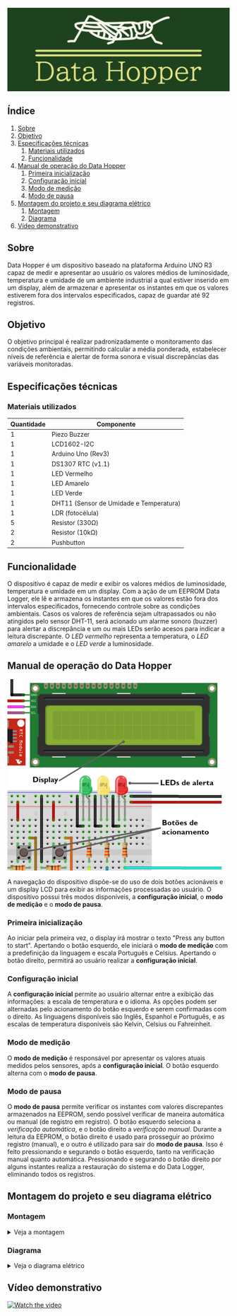 ![Data_Hopper](doc/Data_Hopper.png)

## Índice

1. [Sobre](#sobre)
2. [Objetivo](#objetivo)
3. [Especificações técnicas](#especificações-técnicas)
   1. [Materiais utilizados](#materiais-utilizados)
   2. [Funcionalidade](#funcionalidade)
4. [Manual de operação do Data Hopper](#manual-de-operação-do-data-hopper)
   1. [Primeira inicialização](#primeira-inicialização)
   2. [Configuração inicial](#configuração-inicial)
   3. [Modo de medição](#modo-de-medição)
   4. [Modo de pausa](#modo-de-pausa)
6. [Montagem do projeto e seu diagrama elétrico](#montagem-do-projeto-e-seu-diagrama-elétrico)
   1. [Montagem](#montagem)
   2. [Diagrama](#diagrama)
7. [Vídeo demonstrativo](#vídeo-demonstrativo)

## Sobre
Data Hopper é um dispositivo baseado na plataforma Arduino UNO R3 capaz de medir e apresentar ao usuário os valores médios de luminosidade, temperatura e umidade de um ambiente industrial a qual estiver inserido em um display, além de armazenar e apresentar os instantes em que os valores estiverem fora dos intervalos especificados, capaz de guardar até 92 registros.

## Objetivo
O objetivo principal é realizar padronizadamente o monitoramento das condições ambientais, permitindo calcular a média ponderada, estabelecer níveis de referência e alertar de forma sonora e visual discrepâncias das variáveis monitoradas.

## Especificações técnicas
### Materiais utilizados
| Quantidade | Componente                                         |
|------------|----------------------------------------------------|
| 1          | Piezo Buzzer                                       |
| 1          | LCD1602-I2C                                        |
| 1          | Arduino Uno (Rev3)                                 |
| 1          | DS1307 RTC (v1.1)                                  |
| 1          | LED Vermelho                                       |
| 1          | LED Amarelo                                        |
| 1          | LED Verde                                          |
| 1          | DHT11 (Sensor de Umidade e Temperatura)            |
| 1          | LDR (fotocélula)                                   |
| 5          | Resistor (330Ω)                                    |
| 2          | Resistor (10kΩ)                                    |
| 2          | Pushbutton                                         |

## Funcionalidade
O dispositivo é capaz de medir e exibir os valores médios de luminosidade, temperatura e umidade em um display. Com a ação de um EEPROM Data Logger, ele lê e armazena os instantes em que os valores estão fora dos intervalos especificados, fornecendo controle sobre as condições ambientais. Casos os valores de referência sejam ultrapassados ou não atingidos pelo sensor DHT-11, será acionado um alarme sonoro (buzzer) para alertar a discrepância e um ou mais LEDs serão acesos para indicar a leitura discrepante. O _LED vermelho_ representa a temperatura, o _LED amarelo_ a umidade e o _LED verde_ a luminosidade.

## Manual de operação do Data Hopper
![Manual](doc/Manual.png)

A navegação do dispositivo dispõe-se do uso de dois botões acionáveis e um display LCD para exibir as informações processadas ao usuário. O dispositivo possui três modos disponíveis, a __configuração inicial__, o __modo de medição__ e o __modo de pausa__.

### Primeira inicialização
Ao iniciar pela primeira vez, o display irá mostrar o texto "Press any button to start". Apertando o botão esquerdo, ele iniciará o __modo de medição__ com a predefinição da linguagem e escala Português e Celsius. Apertando o botão direito, permitirá ao usuário realizar a __configuração inicial__.

### Configuração inicial
A __configuração inicial__ permite ao usuário alternar entre a exibição das informações: a escala de temperatura e o idioma. As opções podem ser alternadas pelo acionamento do botão esquerdo e serem confirmadas com o 
direito. As linguagens disponíveis são Inglês, Espanhol e Português, e as escalas de temperatura disponíveis são Kelvin, Celsius ou Fahreinheit.

### Modo de medição
O __modo de medição__ é responsável por apresentar os valores atuais medidos pelos sensores, após a __configuração inicial__. O botão esquerdo alterna com o __modo de pausa__.

### Modo de pausa
O __modo de pausa__ permite verificar os instantes com valores discrepantes armazenados na EEPROM, sendo possível verificar de maneira automática ou manual (de registro em registro). O botão esquerdo seleciona a _verificação automática_, e o botão direito a _verificação manual_.
Durante a leitura da EEPROM, o botão direito é usado para prosseguir ao próximo registro (manual), e o outro é utilizado para sair do __modo de pausa__. Isso é feito pressionando e segurando o botão esquerdo, tanto na verificação manual quanto automática.
Pressionando e segurando o botão direito por alguns instantes realiza a restauração do sistema e do Data Logger, eliminando todos os registros.


## Montagem do projeto e seu diagrama elétrico

### Montagem

<details>
<summary>Veja a montagem</summary>

![Montagem](doc/Montagem.png)

</details>

### Diagrama

<details>
<summary>Veja o diagrama elétrico</summary>

![Diagrama](doc/Diagrama.jpg)

</details>

## Vídeo demonstrativo
[![Watch the video](https://img.youtube.com/vi/f-D-VfKeB9M/maxresdefault.jpg)](https://youtu.be/f-D-VfKeB9M)
